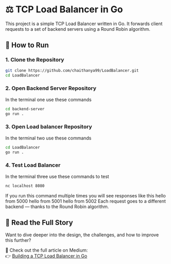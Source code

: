 # ⚖️ TCP Load Balancer in Go

This project is a simple TCP Load Balancer written in Go. It forwards client requests to a set of backend servers using a Round Robin algorithm.


## 🚀 How to Run

### 1. Clone the Repository

```bash
git clone https://github.com/chaithanya99/LoadBalancer.git
cd LoadBalancer
```
### 2. Open Backend Server Repository
In the terminal one use these commands
```bash
cd backend-server
go run .
```
### 3. Open Load balancer Repository
In the terminal two use these commands
```bash
cd LoadBalancer
go run .
```
### 4. Test Load Balancer
In the terminal three use these commands to test
```bash
nc localhost 8080
```
If you run this command multiple times you will see responses like this
hello from 5000
hello from 5001
hello from 5002
Each request goes to a different backend — thanks to the Round Robin algorithm.


## 📖 Read the Full Story

Want to dive deeper into the design, the challenges, and how to improve this further?

📰 Check out the full article on Medium:  
👉 [Building a TCP Load Balancer in Go](https://medium.com/@chaithanya970/load-balancer-9e33c2b647f0)
